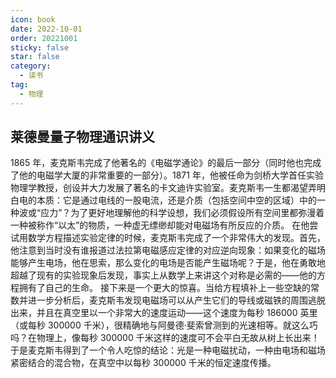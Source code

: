 ```yaml
---
icon: book
date: 2022-10-01
order: 20221001
sticky: false
star: false
category:
  - 读书
tag:
  - 物理
---
```


## 莱德曼量子物理通识讲义

1865 年，麦克斯韦完成了他著名的《电磁学通论》的最后一部分（同时他也完成了他的电磁学大厦的非常重要的一部分）。1871 年，他被任命为剑桥大学首任实验物理学教授，创设并大力发展了著名的卡文迪许实验室。麦克斯韦一生都渴望弄明白电的本质：它是通过电线的一股电流，还是介质（包括空间中空的区域）中的一种波或“应力”？为了更好地理解他的科学设想，我们必须假设所有空间里都弥漫着一种被称作“以太”的物质，一种虚无缥缈却能对电磁场有所反应的介质。
在他尝试用数学方程描述实验定律的时候，麦克斯韦完成了一个非常伟大的发现。首先，他注意到当时没有谁报道过法拉第电磁感应定律的对应逆向现象：如果变化的磁场能够产生电场，他在思索，那么变化的电场是否能产生磁场呢？于是，他在勇敢地超越了现有的实验现象后发现，事实上从数学上来讲这个对称是必需的——他的方程拥有了自己的生命。
接下来是一个更大的惊喜。当给方程填补上一些空缺的常数并进一步分析后，麦克斯韦发现电磁场可以从产生它们的导线或磁铁的周围逃脱出来，并且在真空里以一个非常大的速度运动——这个速度为每秒 186000 英里（或每秒 300000 千米），很精确地与阿曼德·斐索曾测到的光速相等。就这么巧吗？在物理上，像每秒 300000 千米这样的速度可不会平白无故从树上长出来！于是麦克斯韦得到了一个令人吃惊的结论：光是一种电磁扰动，一种由电场和磁场紧密结合的混合物，在真空中以每秒 300000 千米的恒定速度传播。

